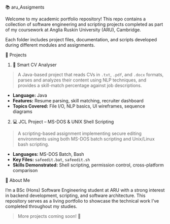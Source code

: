  📚 aru_Assigments

Welcome to my academic portfolio repository! This repo contains a collection of software engineering and scripting projects completed as part of my coursework at Anglia Ruskin University (ARU), Cambridge.

Each folder includes project files, documentation, and scripts developed during different modules and assignments.



 📁 Projects

 1. 🚀 Smart CV Analyser
> A Java-based project that reads CVs in `.txt`, `.pdf`, and `.docx` formats, parses and analyzes their content using NLP techniques, and provides a skill-match percentage against job descriptions.

- **Language:** Java
- **Features:** Resume parsing, skill matching, recruiter dashboard
- **Topics Covered:** File I/O, NLP basics, UI wireframes, sequence diagrams



 2. 💻 JCL Project – MS-DOS & UNIX Shell Scripting
> A scripting-based assignment implementing secure editing environments using both MS-DOS batch scripting and Unix/Linux bash scripting.

- **Languages:** MS-DOS Batch, Bash
- **Key Files:** `safeedit.bat`, `safeedit.sh`
- **Skills Demonstrated:** Shell scripting, permission control, cross-platform comparison



 🧠 About Me

I’m a BSc (Hons) Software Engineering student at ARU with a strong interest in backend development, scripting, and software architecture. This repository serves as a living portfolio to showcase the technical work I’ve completed throughout my studies.



> More projects coming soon! 🚧

